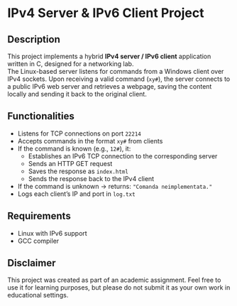 # IPv4 Server & IPv6 Client Project

## Description

This project implements a hybrid **IPv4 server / IPv6 client** application written in C, designed for a networking lab. <br>
The Linux-based server listens for commands from a Windows client over IPv4 sockets. Upon receiving a valid command (`xy#`), the server connects to a public IPv6 web server and retrieves a webpage, saving the content locally and sending it back to the original client.

## Functionalities

- Listens for TCP connections on port `22214`
- Accepts commands in the format `xy#` from clients
- If the command is known (e.g., `12#`), it:
  - Establishes an IPv6 TCP connection to the corresponding server
  - Sends an HTTP GET request
  - Saves the response as `index.html`
  - Sends the response back to the IPv4 client
- If the command is unknown -> returns: `"Comanda neimplementata."`
- Logs each client’s IP and port in `log.txt`

## Requirements
- Linux with IPv6 support
- GCC compiler

## Disclaimer

This project was created as part of an academic assignment. Feel free to use it for learning purposes, but please do not submit it as your own work in educational settings.
